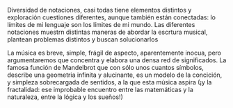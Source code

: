 Diversidad de notaciones, casi todas tiene elementos distintos y exploración cuestiones diferentes, aunque también están conectadas: lo límites de mi lenguaje son los límites de mi mundo. Las diferentes notaciones muestrn distintas maneras de abordar la escrtura musical, plantean problemas distintos y buscan solucionarlos


La música es breve, simple, frágil de aspecto, aparentemente inocua, pero argumentaremos que concentra y elabora una densa red de significados. La famosa función de Mandelbrot que con sólo unos cuantos símbolos, describe una geometria infinita y alucinante, es un modelo de la concición, y simpleza sobrecargada de sentidos, a la que esta música aspira (¡y la fractalidad: ese improbable encuentro entre las matemáticas y la naturaleza, entre la lógica y los sueños!)